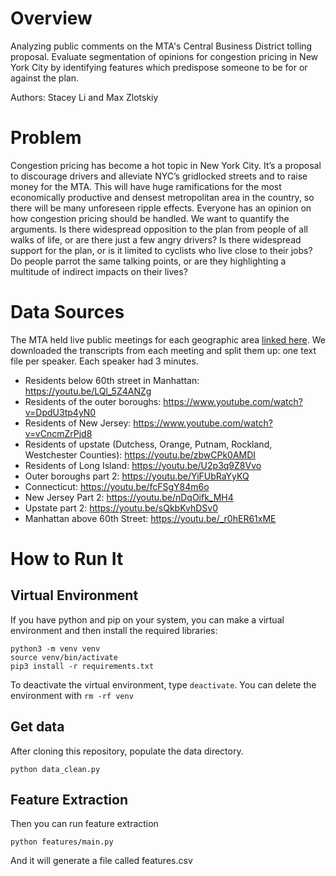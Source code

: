 # Overview
Analyzing public comments on the MTA's Central Business District tolling proposal. Evaluate segmentation of opinions for congestion pricing in New York City by identifying features which predispose someone to be for or against the plan.

Authors: Stacey Li and Max Zlotskiy

# Problem

Congestion pricing has become a hot topic in New York City. It’s a proposal to discourage drivers and alleviate NYC’s gridlocked streets and to raise money for the MTA. This will have huge ramifications for the most economically productive and densest metropolitan area in the country, so there will be many unforeseen ripple effects. Everyone has an opinion on how congestion pricing should be handled. We want to quantify the arguments. Is there widespread opposition to the plan from people of all walks of life, or are there just a few angry drivers? Is there widespread support for the plan, or is it limited to cyclists who live close to their jobs? Do people parrot the same talking points, or are they highlighting a multitude of indirect impacts on their lives?

# Data Sources

The MTA held live public meetings for each geographic area [linked here](https://new.mta.info/project/CBDTP/upcoming-meetings). We downloaded the transcripts from each meeting and split them up: one text file per speaker. Each speaker had 3 minutes.

- Residents below 60th street in Manhattan: https://youtu.be/LQl_5Z4ANZg
- Residents of the outer boroughs: https://www.youtube.com/watch?v=DpdU3tp4yN0
- Residents of New Jersey: https://www.youtube.com/watch?v=vCncmZrPjd8
- Residents of upstate (Dutchess, Orange, Putnam, Rockland, Westchester Counties): https://youtu.be/zbwCPk0AMDI
- Residents of Long Island: https://youtu.be/U2p3q9Z8Vvo
- Outer boroughs part 2: https://youtu.be/YiFUbRaYyKQ
- Connecticut: https://youtu.be/fcFSgY84m6o
- New Jersey Part 2: https://youtu.be/nDqOifk_MH4
- Upstate part 2: https://youtu.be/sQkbKvhDSv0
- Manhattan above 60th Street: https://youtu.be/_r0hER61xME

# How to Run It

## Virtual Environment

If you have python and pip on your system, you can make a virtual environment and then install the required libraries:
```
python3 -m venv venv
source venv/bin/activate
pip3 install -r requirements.txt
```

To deactivate the virtual environment, type `deactivate`. You can delete the environment with `rm -rf venv`

## Get data

After cloning this repository, populate the data directory.
```
python data_clean.py
```

## Feature Extraction

Then you can run feature extraction

```
python features/main.py
```

And it will generate a file called features.csv
